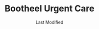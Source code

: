 ---
layout: location-page
date: Last Modified
description: "Local COVID-19 testing is available at Bootheel Urgent Care in Hayti, Missouri, USA."
permalink: "locations/missouri/hayti/bootheel-urgent-care/"
tags:
  - locations
  - missouri
title: Bootheel Urgent Care
uniqueName: bootheel-urgent-care
state: Missouri
stateAbbr: MO
hood: "Hayti"
address: "110 US HWY J"
city: "Hayti"
zip: "63851"
zipsNearby: "38001 38004 38006 38007 38316 38011 38012 38015 38019 38021 38225 38023 38330 38024 38025 38331 38030 38034 38336 38337 38037 38338 38230 38040 38041 38232 38343 38346 38233 38047 38237 38238 38010 38049 38050 38355 38358 38058 38059 38240 38080 38063 38253 38369 38254 38255 38069 38070 38071 38079 38382 38259 38260 38261 38281 38271 38077 38389 42021 42023 42031 42032 42041 42050 42070 42085 38257 63730 63820 63821 63735 63736 63822 63823 63824 63825 63826 63827 63932 63738 63933 63828 63829 63830 63833 63834 63837 63839 63840 63841 63936 63845 63846 63939 63940 63847 63848 63849 63850 63945 63851 63852 63853 63855 63857 63860 63862 63763 63863 63866 63867 63868 63767 63953 63954 63869 63771 63955 63870 63774 63901 63902 63873 63960 63938 63961 63874 63875 63962 63876 63801 63877 63782 63878 63784 63966 63879 63880 63881 63882 72310 72313 72411 72412 72413 72414 72315 72316 72319 72417 72321 72419 72422 72424 72425 72426 72329 72330 72428 72338 72430 72350 72401 72402 72403 72404 72351 72435 72437 72438 72354 72358 72441 72442 72365 72436 72443 72447 72449 72370 72450 72451 72453 72454 72456 72461 72462 72377 72464 72467 72470 72472 72386 72474 72391 72395 62914 38227 72439" 
mapUrl: "http://maps.apple.com/?q=Bootheel+Urgent+Care&address=110+US+HWY+J,Hayti,Missouri,63851"
locationType: Walk-in
phone: "573-479-3065"
website: "https://www.facebook.com/pages/category/Medical---Health/Bootheel-Urgent-Care-an-Walk-In-Clinic-114968296607148/"
onlineBooking: undefined
closed: undefined
closedUpdate: June 30th, 2020
notes: "By appointment only. Requires phone screen."
days: Weekdays
hours: 2PM-10PM
altDays: Weekends
altHours: 10AM-6PM
ctaMessage: Learn more
ctaUrl: "https://www.facebook.com/pages/category/Medical---Health/Bootheel-Urgent-Care-an-Walk-In-Clinic-114968296607148/"
---